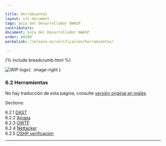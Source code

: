 ```yaml
---

title: Herramientas
layout: col-document
tags: Guía del Desarrollador OWASP
contributors:
document: Guía del Desarrollador OWASP
order: 48200
permalink: /release-es/verificación/herramientas/

---
```


{% include breadcrumb.html %}

<style type="text/css">
.image-right {
  height: 180px;
  display: block;
  margin-left: auto;
  margin-right: auto;
  float: right;
}
</style>

![WIP logo](../../../assets/images/dg_wip.png "Trabajo en curso"){: .image-right }

### 6.2 Herramientas

No hay traducción de esta página, consulte [versión original en inglés][release0820].

Sections:

6.2.1 [DAST](01-dast.md)  
6.2.2 [Amass](02-amass.md)  
6.2.3 [OWTF](03-owtf.md)  
6.2.4 [Nettacker](04-nettacker.md)  
6.2.5 [OSHP verificación](05-secure-headers.md)  

----

[release0820]: https://github.com/OWASP/www-project-developer-guide/blob/main/release/08-verification/02-tools/toc.md
